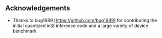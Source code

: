 
## Acknowledgements
- Thanks to bug1989 [https://github.com/bug1989] for contributing the initial quantized int8 inference code and a large variety of device benchmark
